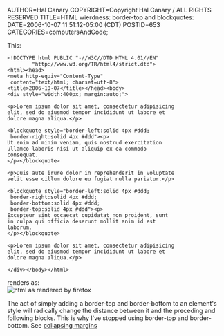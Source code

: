 AUTHOR=Hal Canary
COPYRIGHT=Copyright Hal Canary / ALL RIGHTS RESERVED
TITLE=HTML wierdness: border-top and blockquotes:
DATE=2006-10-07 11:51:12-05:00 (CDT)
POSTID=653
CATEGORIES=computersAndCode;

This:

    <!DOCTYPE html PUBLIC "-//W3C//DTD HTML 4.01//EN"
            "http://www.w3.org/TR/html4/strict.dtd">
    <html><head>
    <meta http-equiv="Content-Type"
     content="text/html; charset=utf-8">
    <title>2006-10-07</title></head><body>
    <div style="width:400px; margin:auto;">
    
    <p>Lorem ipsum dolor sit amet, consectetur adipisicing
    elit, sed do eiusmod tempor incididunt ut labore et
    dolore magna aliqua.</p>
    
    <blockquote style="border-left:solid 4px #ddd;
     border-right:solid 4px #ddd"><p>
    Ut enim ad minim veniam, quis nostrud exercitation
    ullamco laboris nisi ut aliquip ex ea commodo
    consequat.
    </p></blockquote>
    
    <p>Duis aute irure dolor in reprehenderit in voluptate
    velit esse cillum dolore eu fugiat nulla pariatur.</p>
    
    <blockquote style="border-left:solid 4px #ddd;
     border-right:solid 4px #ddd;
     border-bottom:solid 4px #ddd;
     border-top:solid 4px #ddd"><p>
    Excepteur sint occaecat cupidatat non proident, sunt
    in culpa qui officia deserunt mollit anim id est
    laborum.
    </p></blockquote>
    
    <p>Lorem ipsum dolor sit amet, consectetur adipisicing
    elit, sed do eiusmod tempor incididunt ut labore et
    dolore magna aliqua.</p>
    
    </div></body></html>

renders as:  
![html as rendered by firefox](https://halcanary.org/images/2006-10-07-html-border-issue.png)

The act of simply adding a border-top and border-bottom to an element's style will radically change the distance between it and the preceding and following blocks. This is why I've stopped using border-top and border-bottom. See [collapsing margins](http://www.w3.org/TR/CSS21/box.html#collapsing-margins)
